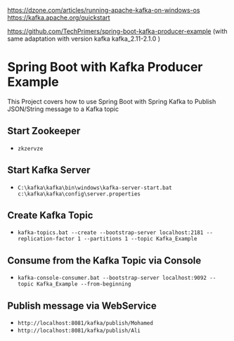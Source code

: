 https://dzone.com/articles/running-apache-kafka-on-windows-os
https://kafka.apache.org/quickstart

https://github.com/TechPrimers/spring-boot-kafka-producer-example (with same adaptation with version kafka kafka_2.11-2.1.0 ) 

# Spring Boot with Kafka Producer Example

This Project covers how to use Spring Boot with Spring Kafka to Publish JSON/String message to a Kafka topic
## Start Zookeeper
- `zkzervze`

## Start Kafka Server
- `C:\kafka\kafka\bin\windows\kafka-server-start.bat c:\kafka\kafka\config\server.properties`

## Create Kafka Topic
- `kafka-topics.bat --create --bootstrap-server localhost:2181 --replication-factor 1 --partitions 1 --topic Kafka_Example`


## Consume from the Kafka Topic via Console
- `kafka-console-consumer.bat --bootstrap-server localhost:9092 --topic Kafka_Example --from-beginning`

## Publish message via WebService
- `http://localhost:8081/kafka/publish/Mohamed`
- `http://localhost:8081/kafka/publish/Ali`